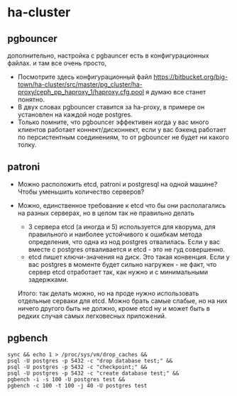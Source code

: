 # ha-cluster

## pgbouncer

дополнительно, настройка с pgbauncer есть в конфигурационных файлах. и там все очень просто,
* Посмотрите здесь конфигурационный файл https://bitbucket.org/big-town/ha-cluster/src/master/pg_cluster/ha-proxy/ceph_pp_haproxy_1/haproxy.cfg.pool я думаю все станет понятно.
* В двух словах pgbouncer ставится за ha-proxy, в примере он установлен на каждой ноде postgres.
* Только помните, что pgbouncer эффективен когда у вас много клиентов работает коннект/дисконнект, если у вас бэкенд работает по персистентным соединениям, то от pgbouncer не будет ни какого толку.

## patroni

* Можно расположить etcd, patroni и postgresql на одной машине? Чтобы уменьшить количество серверов?
* Можно, единственное требование к etcd что бы они располагались на разных серверах, но в целом так не правильно делать
  * 3 сервера etcd (а иногда и 5) используется для кворума, для правильного и наиболее устойчивого к ошибкам метода определения, что одна из нод postgres отвалилась. Если у вас вместе с postgres отваливается и etcd - это не гуд совершенно.
  * etcd пишет ключи-значения на диск. Это такая конвенция. Если у вас postgres в моменте будет сильно нагружен - не факт, что сервер etcd отработает так, как нужно и с минимальными задержками.

  Итого: так делать можно, но на проде нужно использовать отдельные серваки для etcd. Можно брать самые слабые, но на них ничего другого быть не должно, кроме etcd ну и может быть в редких случая самых легковесных приложений.

## pgbench

```
sync && echo 1 > /proc/sys/vm/drop_caches &&
psql -U postgres -p 5432 -c "drop database test;" &&
psql -U postgres -p 5432 -c "checkpoint;" &&
psql -U postgres -p 5432 -c "create database test;" &&
pgbench -i -s 100 -U postgres test &&
pgbench -c 100 -t 100 -j 40 -U postgres test
```
